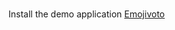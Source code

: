 <br>

Install the demo application [Emojivoto](https://linkerd.io/2.11/getting-started/#step-4-install-the-demo-app)
